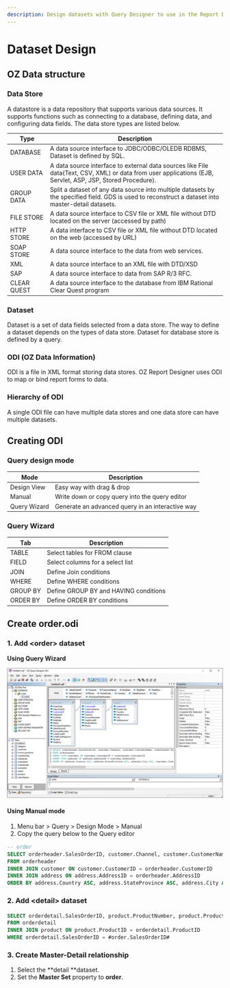 ```yaml
---
description: Design datasets with Query Designer to use in the Report Designer
---
```


# Dataset Design

## OZ Data structure

### Data Store

A datastore is a data repository that supports various data sources. It supports functions such as connecting to a database, defining data, and configuring data fields. The data store types are listed below.

| Type        | Description                                                                                                                                                |
| ----------- | ---------------------------------------------------------------------------------------------------------------------------------------------------------- |
| DATABASE    | A data source interface to JDBC/ODBC/OLEDB RDBMS, Dataset is defined by SQL.                                                                               |
| USER DATA   | A data source interface to external data sources like File data(Text, CSV, XML) or data from user applications (EJB, Servlet, ASP, JSP, Stored Procedure). |
| GROUP DATA  | Split a dataset of any data source into multiple datasets by the specified field. GDS is used to reconstruct a dataset into master-detail datasets.        |
| FILE STORE  | A data source interface to CSV file or XML file without DTD located on the server (accessed by path)                                                       |
| HTTP STORE  | A data interface to CSV file or XML file without DTD located on the web (accessed by URL)                                                                  |
| SOAP STORE  | A data source interface to the data from web services.                                                                                                     |
| XML         | A data source interface to an XML file with DTD/XSD                                                                                                        |
| SAP         | A data source interface to data from SAP R/3 RFC.                                                                                                          |
| CLEAR QUEST | A data source interface to the database from IBM Rational Clear Quest program                                                                              |

### Dataset

Dataset is a set of data fields selected from a data store. The way to define a dataset depends on the types of data store. Dataset for database store is defined by a query.

### ODI (OZ Data Information)

ODI is a file in XML format storing data stores. OZ Report Designer uses ODI to map or bind report forms to data.

### Hierarchy of ODI

A single ODI file can have multiple data stores and one data store can have multiple datasets.

## Creating ODI

### Query design mode

| Mode         | Description                                      |
| ------------ | ------------------------------------------------ |
| Design View  | Easy way with drag & drop                        |
| Manual       | Write down or copy query into the query editor   |
| Query Wizard | Generate an advanced query in an interactive way |

### Query Wizard

| Tab      | Description                           |
| -------- | ------------------------------------- |
| TABLE    | Select tables for FROM clause         |
| FIELD    | Select columns for a select list      |
| JOIN     | Define Join conditions                |
| WHERE    | Define WHERE conditions               |
| GROUP BY | Define GROUP BY and HAVING conditions |
| ORDER BY | Define ORDER BY conditions            |

## Create order.odi

### 1. Add \<order> dataset

**Using Query Wizard**

![](<../.gitbook/assets/image (5).png>)

#### Using Manual mode

1. Menu bar > Query > Design Mode > Manual
2. Copy the query below to the Query editor

```sql
-- order
SELECT orderheader.SalesOrderID, customer.Channel, customer.CustomerName, orderheader.DueDate, orderheader.ShipDate, orderheader.TotalDue, customer.EmailAddress, customer.Phone, address.PostalCode, address.Country, address.StateProvince, address.City, address.AddressLine1, orderheader.PurchaseOrderNumber 
FROM orderheader 
INNER JOIN customer ON customer.CustomerID = orderheader.CustomerID
INNER JOIN address ON address.AddressID = orderheader.AddressID
ORDER BY address.Country ASC, address.StateProvince ASC, address.City ASC, customer.CustomerName ASC, orderheader.SalesOrderID ASC
```

### 2. Add \<detail> dataset

```sql
SELECT orderdetail.SalesOrderID, product.ProductNumber, product.ProductName, orderdetail.OrderQty, orderdetail.UnitPrice, orderdetail.OrderQty * orderdetail.UnitPrice AS Amount 
FROM orderdetail 
INNER JOIN product ON product.ProductID = orderdetail.ProductID
WHERE orderdetail.SalesOrderID = #order.SalesOrderID#
```

### 3. Create Master-Detail relationship

1. Select the **detail **dataset.
2. Set the **Master Set** property to **order**.
